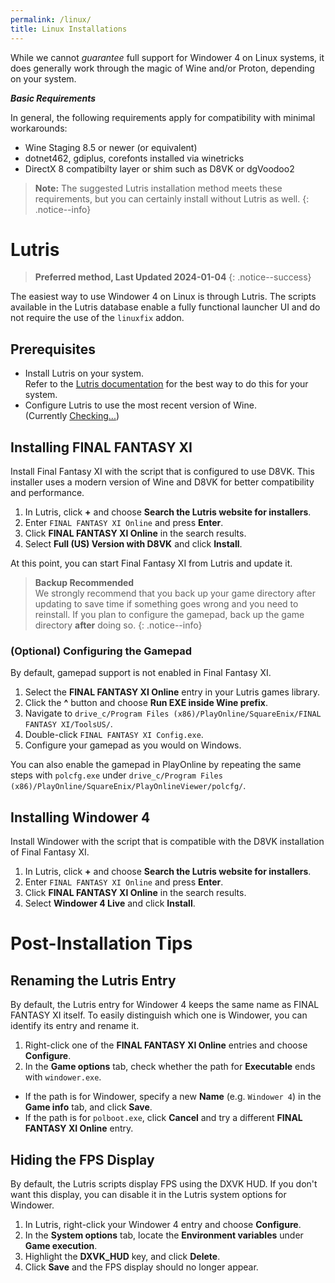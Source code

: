 ```yaml
---
permalink: /linux/
title: Linux Installations
---
```


While we cannot *guarantee* full support for Windower 4 on Linux systems, it does generally work through the magic of Wine and/or Proton, depending on your system.

***Basic Requirements***

In general, the following requirements apply for compatibility with minimal workarounds:
* Wine Staging 8.5 or newer (or equivalent)
* dotnet462, gdiplus, corefonts installed via winetricks
* DirectX 8 compatibilty layer or shim such as D8VK or dgVoodoo2

> **Note:** The suggested Lutris installation method meets these requirements, but you can certainly install without Lutris as well.
{: .notice--info}

# Lutris

> **Preferred method, Last Updated 2024-01-04**
{: .notice--success}

The easiest way to use Windower 4 on Linux is through Lutris. The scripts available in the Lutris database enable a fully functional launcher UI and do not require the use of the `linuxfix` addon.

## Prerequisites
* Install Lutris on your system.<br/>Refer to the [Lutris documentation](https://lutris.net/downloads) for the best way to do this for your system.
* Configure Lutris to use the most recent version of Wine.<br/>(Currently <a href="https://github.com/GloriousEggroll/wine-ge-custom/releases/latest"><span id="latestrelease">Checking...</span></a>)

## Installing FINAL FANTASY XI
Install Final Fantasy XI with the script that is configured to use D8VK. This installer uses a modern version of Wine and D8VK for better compatibility and performance.

1. In Lutris, click **+** and choose **Search the Lutris website for installers**.
1. Enter `FINAL FANTASY XI Online` and press **Enter**.
1. Click **FINAL FANTASY XI Online** in the search results.
1. Select **Full (US) Version with D8VK** and click **Install**.

At this point, you can start Final Fantasy XI from Lutris and update it.

> **Backup Recommended**<br/>
> We strongly recommend that you back up your game directory after updating to save time if something goes wrong and you need to reinstall. If you plan to configure the gamepad, back up the game directory **after** doing so.
{: .notice--info}

### (Optional) Configuring the Gamepad
By default, gamepad support is not enabled in Final Fantasy XI.

1. Select the **FINAL FANTASY XI Online** entry in your Lutris games library.
1. Click the **^** button and choose **Run EXE inside Wine prefix**.
1. Navigate to `drive_c/Program Files (x86)/PlayOnline/SquareEnix/FINAL FANTASY XI/ToolsUS/`.
1. Double-click `FINAL FANTASY XI Config.exe`.
1. Configure your gamepad as you would on Windows.

You can also enable the gamepad in PlayOnline by repeating the same steps with `polcfg.exe` under `drive_c/Program Files (x86)/PlayOnline/SquareEnix/PlayOnlineViewer/polcfg/`.

## Installing Windower 4
Install Windower with the script that is compatible with the D8VK installation of Final Fantasy XI.
1. In Lutris, click **+** and choose **Search the Lutris website for installers**.
1. Enter `FINAL FANTASY XI Online` and press **Enter**.
1. Click **FINAL FANTASY XI Online** in the search results.
1. Select **Windower 4 Live** and click **Install**.

# Post-Installation Tips

## Renaming the Lutris Entry
By default, the Lutris entry for Windower 4 keeps the same name as FINAL FANTASY XI itself. To easily distinguish which one is Windower, you can identify its entry and rename it.
1. Right-click one of the **FINAL FANTASY XI Online** entries and choose **Configure**.
1. In the **Game options** tab, check whether the path for **Executable** ends with `windower.exe`.
* If the path is for Windower, specify a new **Name** (e.g. `Windower 4`) in the **Game info** tab, and click **Save**.
* If the path is for `polboot.exe`, click **Cancel** and try a different **FINAL FANTASY XI Online** entry.

## Hiding the FPS Display
By default, the Lutris scripts display FPS using the DXVK HUD. If you don't want this display, you can disable it in the Lutris system options for Windower.
1. In Lutris, right-click your Windower 4 entry and choose **Configure**.
1. In the **System options** tab, locate the **Environment variables** under **Game execution**.
1. Highlight the **DXVK_HUD** key, and click **Delete**.
1. Click **Save** and the FPS display should no longer appear.

<script src="/assets/js/wine-ver.js"/>
  
<hr/>
> **FOR REFERENCE ONLY**<br/>
> For historical reference, the previous methods remain documented here:<br/>
> [Linux Installations - Deprecated](/linux-deprecated){: .btn .btn--warning .btn--small}
{: .notice--warning}
